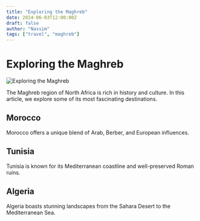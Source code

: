 ```yaml
---
title: "Exploring the Maghreb"
date: 2024-06-03T12:00:00Z
draft: false
author: "Nassim"
tags: ["travel", "maghreb"]
---
```


# Exploring the Maghreb

![Exploring the Maghreb](https://images.pexels.com/photos/18991003/pexels-photo-18991003/free-photo-of-woman-in-sportswear-and-man-in-t-shirt.jpeg?auto=compress&cs=tinysrgb&w=600&lazy=load)

The Maghreb region of North Africa is rich in history and culture. In this article, we explore some of its most fascinating destinations.

## Morocco

Morocco offers a unique blend of Arab, Berber, and European influences.

## Tunisia

Tunisia is known for its Mediterranean coastline and well-preserved Roman ruins.

## Algeria

Algeria boasts stunning landscapes from the Sahara Desert to the Mediterranean Sea.
